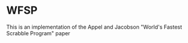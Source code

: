 # WFSP
This is an implementation of the Appel and Jacobson "World's Fastest Scrabble Program" paper
